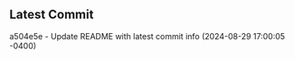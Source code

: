 
## Latest Commit
a504e5e - Update README with latest commit info (2024-08-29 17:00:05 -0400) <Yunxi-Zhou>
